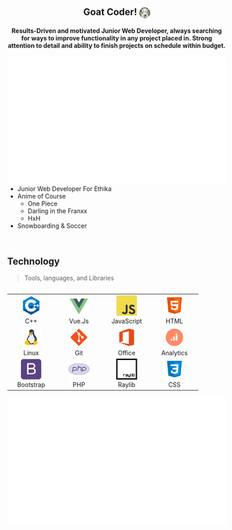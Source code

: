<h2 align="center"> Goat Coder! <img align="center" src="./resources/goat.png" width="25"></h2>
<h4 align="center">Results-Driven and motivated Junior Web Developer, always searching for ways to improve functionality in any project placed in. Strong attention to detail and ability to finish projects on schedule within budget.</h4>


<img src="https://raw.githubusercontent.com/Puwya/ReadmePanel/master/generated/overview.svg#gh-dark-mode-only" alt="Puwya Stats" align="right" />

- Junior Web Developer For Ethika
- Anime of Course
  - One Piece
  - Darling in the Franxx
  - HxH
- Snowboarding & Soccer

<br>

<h2 align="left">Technology</h2>

> Tools, languages, and Libraries

<div>
<table align="left">
  <tr>
    <td align="center" width="96">
        <a href="https://en.cppreference.com/w/"><img src="resources/cpp.png" width="48" height="48" alt="C++" /></a>
      <br>C++
    </td>
    <td align="center" width="96">
        <img src="resources/vue.png" width="48" height="48" alt="Vue.Js" />
      <br>Vue.Js
    </td>    
    <td align="center" width="96">
        <img src="resources/javascript-original.svg" width="48" height="48" alt="JavaScript" />
      <br>JavaScript
    </td>
    <td align="center" width="96">
        <img src="resources/html.png" width="48" height="48" alt="HTML" />
      <br>HTML
    </td>    
  </tr>
  <tr>
    <td align="center" width="96">
        <img src="resources/linux.png" width="48" height="48" alt="Linux" />
      <br>Linux
    </td>
    <td align="center" width="96">
        <img src="resources/git.png" width="48" height="48" alt="Git" />
      <br>Git
    </td>    
    <td align="center" width="96">
        <img src="resources/office.png" width="48" height="48" alt="Office" />
      <br>Office
    </td>
    <td align="center" width="96">
        <img src="resources/analytics.png" width="48" height="48" alt="Analytics" />
      <br>Analytics
    </td>
  </tr>
  <tr>
    <td align="center" width="96">
        <img src="resources/bootstrap-plain.svg" width="48" height="48" alt="Bootstrap" />
      <br>Bootstrap
    </td>
    <td align="center" width="96">
        <img src="resources/PHP.png" width="48" height="48" alt="PHP" />
      <br>PHP
    </td>  
    <td align="center" width="96">
        <img src="resources/raylib.png" width="48" height="48" alt="Raylib" />
      <br>Raylib
    </td>
    <td align="center" width="96">
        <img src="resources/css.png" width="48" height="48" alt="CSS" />
      <br>CSS
    </td>        
  </tr>
</table>
<img align="right" src="https://raw.githubusercontent.com/Puwya/ReadmePanel/master/generated/languages.svg#gh-dark-mode-only" alt="Puwya Languages"/>
</div>
